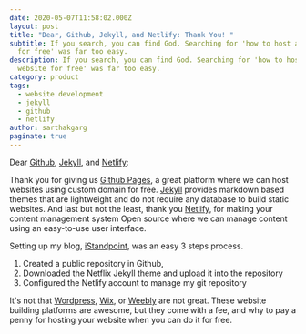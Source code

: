 ```yaml
---
date: 2020-05-07T11:58:02.000Z
layout: post
title: "Dear, Github, Jekyll, and Netlify: Thank You! "
subtitle: If you search, you can find God. Searching for 'how to host a website
  for free' was far too easy.
description: If you search, you can find God. Searching for 'how to host a
  website for free' was far too easy.
category: product
tags:
  - website development
  - jekyll
  - github
  - netlify
author: sarthakgarg
paginate: true
---
```

Dear [Github](https://github.com/about), [Jekyll](https://jekyllrb.com/), and [Netlify](https://www.netlifycms.org/):

Thank you for giving us [Github Pages](https://pages.github.com/), a great platform where we can host websites using custom domain for free. [Jekyll](https://jekyllrb.com/) provides markdown based themes that are lightweight and do not require any database to build static websites. And last but not the least, thank you [Netlify](https://www.netlifycms.org/), for making your content management system Open source where we can manage content using an easy-to-use user interface.  

Setting up my blog, [iStandpoint](https://sarthakgarg.com/), was an easy 3 steps process. 

1. Created a public repository in Github,
2. Downloaded the Netflix Jekyll theme and upload it into the repository
3. Configured the Netlify account to manage my git repository

It's not that [Wordpress](https://wordpress.org/), [Wix](https://www.wix.com/), or [Weebly](https://www.weebly.com/in) are not great. These website building platforms are awesome, but they come with a fee, and why to pay a penny for hosting your website when you can do it for free.